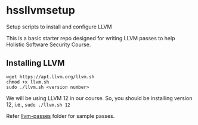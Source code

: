 # hssllvmsetup
Setup scripts to install and configure LLVM

This is a basic starter repo designed for writing LLVM passes to help Holistic Software Security Course.

## Installing LLVM

```
wget https://apt.llvm.org/llvm.sh
chmod +x llvm.sh
sudo ./llvm.sh <version number>
```
We will be using LLVM 12 in our course. So, you should be installing version 12, i.e., `sudo ./llvm.sh 12`


Refer [llvm-passes](https://github.com/purs3lab/hssllvmsetup/tree/main/llvm-passes) folder for sample passes.
